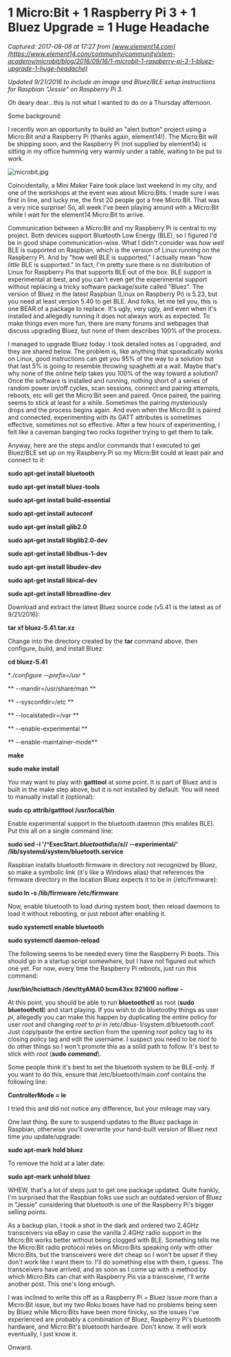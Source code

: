 # 1 Micro:Bit + 1 Raspberry Pi 3 + 1 Bluez Upgrade = 1 Huge Headache

_Captured: 2017-08-08 at 17:27 from [www.element14.com](https://www.element14.com/community/community/stem-academy/microbit/blog/2016/09/16/1-microbit-1-raspberry-pi-3-1-bluez-upgrade-1-huge-headache)_

_Updated 9/21/2016 to include an image and Bluez/BLE setup instructions for Raspbian "Jessie" on Raspberry Pi 3._

Oh deary dear...this is not what I wanted to do on a Thursday afternoon.

Some background:

I recently won an opportunity to build an "alert button" project using a Micro:Bit and a Raspberry Pi (thanks again, element14!). The Micro:Bit will be shipping soon, and the Raspberry Pi (not supplied by element14) is sitting in my office humming very warmly under a table, waiting to be put to work.

![microbit.jpg](https://www.element14.com/community/servlet/JiveServlet/downloadImage/38-24107-325046/290-386/microbit.jpg)

Coincidentally, a Mini Maker Faire took place last weekend in my city, and one of the workshops at the event was about Micro:Bits. I made sure I was first in line, and lucky me, the first 20 people got a free Micro:Bit. That was a very nice surprise! So, all week I've been playing around with a Micro:Bit while I wait for the element14 Micro:Bit to arrive.

Communication between a Micro:Bit and my Raspberry Pi is central to my project. Both devices support Bluetooth Low Energy (BLE), so I figured I'd be in good shape communication-wise. What I didn't consider was _how well_ BLE is supported on Raspbian, which is the version of Linux running on the Raspberry Pi. And by "how well BLE is supported," I actually mean "how _little_ BLE is supported." In fact, I'm pretty sure there is no distribution of Linux for Raspberry Pis that supports BLE out of the box. BLE support is experimental at best, and you can't even get the experimental support without replacing a tricky software package/suite called "Bluez". The version of Bluez in the latest Raspbian (Linux on Raspberry Pi) is 5.23, but you need at least version 5.40 to get BLE. And folks, let me tell you, this is one BEAR of a package to replace. It's ugly, very ugly, and even when it's installed and allegedly running it does not always work as expected. To make things even more fun, there are many forums and webpages that discuss upgrading Bluez, but none of them describes 100% of the process.

I managed to upgrade Bluez today. I took detailed notes as I upgraded, and they are shared below. The problem is, like anything that sporadically works on Linux, good instructions can get you 95% of the way to a solution but that last 5% is going to resemble throwing spaghetti at a wall. Maybe that's why none of the online help takes you 100% of the way toward a solution? Once the software is installed and running, nothing short of a series of random power on/off cycles, scan sessions, connect and pairing attempts, reboots, etc will get the Micro:Bit seen and paired. Once paired, the pairing seems to stick at least for a while. Sometimes the pairing mysteriously drops and the process begins again. And even when the Micro:Bit is paired and connected, experimenting with its GATT attributes is sometimes effective, sometimes not so effective. After a few hours of experimenting, I felt like a caveman banging two rocks together trying to get them to talk.

Anyway, here are the steps and/or commands that I executed to get Bluez/BLE set up on my Raspberry Pi so my Micro:Bit could at least pair and connect to it:

**sudo apt-get install bluetooth**

**sudo apt-get install bluez-tools**

**sudo apt-get install build-essential**

**sudo apt-get install autoconf**

**sudo apt-get install glib2.0**

**sudo apt-get install libglib2.0-dev**

**sudo apt-get install libdbus-1-dev**

**sudo apt-get install libudev-dev**

**sudo apt-get install libical-dev**

**sudo apt-get install libreadline-dev**

Download and extract the latest Bluez source code (v5.41 is the latest as of 9/21/2016):

**tar xf bluez-5.41.tar.xz**

Change into the directory created by the **tar** command above, then configure, build, and install Bluez:

**cd bluez-5.41**

**./configure --prefix=/usr \**

** \--mandir=/usr/share/man \**

** \--sysconfdir=/etc \**

** \--localstatedir=/var \**

** \--enable-experimental \**

** \--enable-maintainer-mode**

**make**

**sudo make install**

You may want to play with **gatttool** at some point. It is part of Bluez and is built in the make step above, but it is not installed by default. You will need to manually install it (optional):

**sudo cp attrib/gatttool /usr/local/bin**

Enable experimental support in the bluetooth daemon (this enables BLE). Put this all on a single command line:

**sudo sed -i '/^ExecStart.*bluetoothd\s*$/ s/$/ --experimental/' /lib/systemd/system/bluetooth.service**

Raspbian installs bluetooth firmware in directory not recognized by Bluez, so make a symbolic link (it's like a Windows alias) that references the firmware directory in the location Bluez expects it to be in (/etc/firmware):

**sudo ln -s /lib/firmware /etc/firmware**

Now, enable bluetooth to load during system boot, then reload daemons to load it without rebooting, or just reboot after enabling it.

**sudo systemctl enable bluetooth**

**sudo systemctl daemon-reload**

The following seems to be needed every time the Raspberry Pi boots. This should go in a startup script somewhere, but I have not figured out which one yet. For now, every time the Raspberry Pi reboots, just run this command:

**/usr/bin/hciattach /dev/ttyAMA0 bcm43xx 921600 noflow -**

At this point, you should be able to run **bluetoothctl** as root (**sudo bluetoothctl**) and start playing. If you wish to do bluetoothy things as user _pi_, allegedly you can make this happen by duplicating the entire policy for user _root_ and changing _root_ to _pi_ in /etc/dbus-1/system.d/bluetooth.conf. Just copy/paste the entire section from the opening _root_ policy tag to its closing policy tag and edit the username. I suspect you need to be _root_ to do other things so I won't promote this as a solid path to follow. It's best to stick with _root_ (**sudo _command_**).

Some people think it's best to set the bluetooth system to be BLE-only. If you want to do this, ensure that /etc/bluetooth/main.conf contains the following line:

**ControllerMode = le**

I tried this and did not notice any difference, but your mileage may vary.

One last thing. Be sure to suspend updates to the Bluez package in Raspbian, otherwise you'll overwrite your hand-built version of Bluez next time you update/upgrade:

**sudo apt-mark hold bluez**

To remove the hold at a later date:

**sudo apt-mark unhold bluez**

WHEW, that's a lot of steps just to get one package updated. Quite frankly, I'm surprised that the Raspbian folks use such an outdated version of Bluez in "Jessie" considering that bluetooth is one of the Raspberry Pi's bigger selling points.

As a backup plan, I took a shot in the dark and ordered two 2.4GHz transceivers via eBay in case the vanilla 2.4GHz radio support in the Micro:Bit works better without being clogged with BLE. Something tells me the Micro:Bit radio protocol relies on Micro:Bits speaking only with other Micro:Bits, but the transceivers were dirt cheap so I won't be upset if they don't work like I want them to. I'll do something else with them, I guess. The transceivers have arrived, and as soon as I come up with a method by which Micro:Bits can chat with Raspberry Pis via a transceiver, I'll write another post. This one's long enough.

I was inclined to write this off as a Raspberry Pi + Bluez issue more than a Micro:Bit issue, but my two Roku boxes have had no problems being seen by Bluez while Micro:Bits have been more finicky, so the issues I've experienced are probably a combination of Bluez, Raspberry Pi's bluetooth hardware, and Micro:Bit's bluetooth hardware. Don't know. It will work eventually, I just know it.

Onward.
